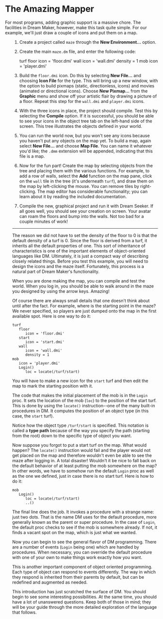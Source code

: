 # The Amazing Mapper

For most programs, adding graphic support is a massive chore.  The
facilities in Dream Maker, however, make this task quite simple.  For our
example, we'll just draw a couple of icons and put them on a map.

<ol>


1. Create a project called `maze` through the **New
Environment...** option.

2. Create the main `maze.dm` file, and enter the following code:


	turf
	  floor
	    icon = 'floor.dmi' 
	  wall
	    icon = 'wall.dmi'
	    density = 1
	mob
	  icon = 'player.dmi'

3. Build the `floor.dmi` icon.  Do this by selecting **New
File...** and choosing **Icon File** for the type.  This will bring up a
new window, with the option to build pixmaps (static, directionless, icons)
and movies (animated or directional icons).  Choose **New Pixmap...**
from the **Graphic** menu and show off your artistic flair by drawing a
picture of a floor.  Repeat this step for the `wall.dmi` and
`player.dmi` icons.

4. With the three icons in place, the project should compile.  Test this
by selecting the **Compile** option.  If it is successful, you should
be able to see your icons in the object tree tab on the left-hand side of
the screen.  This tree illustrates the objects defined in your world.

5. You can run the world now, but you won't see any icons because you
haven't put any objects on the map yet.  To build a map, again select
**New File...** and choose **Map File**.  You can name it whatever
you'd like; the `.dmm` extension will be appended, indicating that
this file is a map.

6. Now for the fun part!  Create the map by selecting objects from the
tree and placing them with the various functions.  For example, to add a row
of walls, select the **Add** function on the map pane, click on the
`wall` tile in the tree (it's underneath `turf`), and draw them on
the map by left-clicking the mouse.  You can remove tiles by
right-clicking.  The map editor has considerable functionality; you can
learn about it by reading the included documentation.

7. Compile the new, graphical project and run it with Dream Seeker.  If
all goes well, you should see your creation on screen.  Your avatar can roam
the floors and bump into the walls.  Not too bad for a couple minutes of
work!

***

The reason we did not have to set the density of the floor to 0 is that the
default density of a turf is 0.  Since the floor is derived from a turf, it
inherits all the default properties of one.  This sort of inheritance of
characteristics is one of the important elements of object-oriented
languages like DM.  Ultimately, it is just a compact way of describing
closely related things.
Before you test this example, you will need to design the icons and the maze
itself.  Fortunately, this process is a natural part of Dream Maker's
functionality.

When you are done making the map, you can compile and test the world.  When
you log in, you should be able to walk around in the maze you designed by
using the arrow keys.  Amazing!

Of course there are always small details that one doesn't think about until
after the fact.  For example, where is the starting point in the maze?  We
never specified, so players are just dumped onto the map in the first
available spot.  Here is one way to do it:

	turf
	   floor
	      icon = 'floor.dmi'
	   start
	      icon = 'start.dmi'
	   wall
	      icon = 'wall.dmi'
	      density = 1
	mob
	   icon = 'player.dmi'
	   Login()
	      loc = locate(/turf/start)

You will have to make a new icon for the `start` turf and then edit the
map to mark the starting position with it.

The code that makes the initial placement of the mob is in the
`Login` proc.  It sets the location of the mob (`loc`) to the
position of the start turf.  This is done by using the `locate()`
instruction--one of the many built-in procedures in DM. It computes the position of an object type (in this
case, the `start` turf).

Notice how the object type `/turf/start` is specified.  This notation is
called a **type path** because of the way you specify the path (starting
from the root) down to the specific type of object you want.

Now suppose you forgot to put a start turf on the map.  What would happen?
The `locate()` instruction would fail and the player would not get
placed on the map and therefore wouldn't even be able to see the maze after
logging in.  A total disaster!  Wouldn't it be nice to fall back on the
default behavior of at least putting the mob somewhere on the map?  In other
words, we have to somehow run the default `Login` proc as well as the
one we defined, just in case there is no start turf.  Here is how to do it:

	mob
	   Login()
	      loc = locate(/turf/start)
	      ..()

The final line does the job.  It invokes a procedure with a strange name:
just two dots.  That is the name DM uses for the default procedure, more
generally known as the parent or super procedure.  In the case of
`Login`, the default proc checks to see if the mob is somewhere
already.  If not, it finds a vacant spot on the map, which is just what we
wanted.

Now you can begin to see the general flavor of DM programming.  There are a
number of events (`Login` being one) which are handled by
procedures.  When necessary, you can override the default procedure with one
of your own to make things work exactly how you want.

This is another important component of object oriented programming.  Each
type of object can respond to events differently.  The way in which they
respond is inherited from their parents by default, but can be redefined
and augmented as needed.

This introduction has just scratched the surface of DM.  You should begin to
see some interesting possibilities.  At the same time, you should have a lot
of unanswered questions.  Keep both of those in mind; they will be your
guide through the more detailed exploration of the language that follows.
